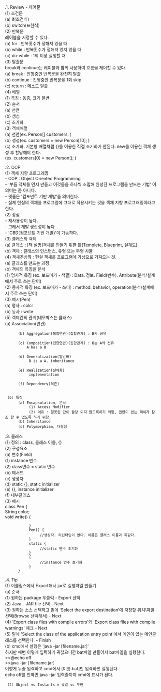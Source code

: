 .1. Review - 제어문  
     (1) 조건문  
          (a) if(조건식)  
          (b) switch(표현식)  
     (2) 반복문  
     레이블을 지정할 수 있다.  
          (a) for : 반복횟수가 정해져 있을 때  
          (b) while : 반복횟수가 정해져 있지 않을 때  
          (c) do-while : 1회 이상 실행할 때  
     (3) 탈출문  
     break와 continue는 레이블과 함께 사용하여 흐름을 제어할 수 있다.  
          (a) break : 진행중인 반복문을 완전히 탈출  
          (b) continue : 진행중인 반복문을 1회 skip  
          (c) return : 메소드 탈출  
     (4) 배열  
          (1) 특징 : 동종, 크기 불변  
          (2) 순서  
               (a) 선언  
               (b) 생성  
               (c) 초기화  
          (3) 객체배열  
               (a) 선언(ex. Person[] customers; )  
               (b) 생성(ex. customers = new Person[10]; )  
               (c) 초기화. 기본형 배열처럼 {}를 이용한 직접 초기화가 안된다. new를 이용한 객체 생성 후 할당해야 한다.  
                    (ex. customers[0] = new Person(); )  

.2. OOP  
     (1) 객체 지향 프로그래밍  
          - OOP : Object Oriented Programming  
          - '부품 객체를 먼저 만들고 이것들을 하나씩 조립해 완성된 프로그램을 만드는 기법' 이 의미는 좀 아니다.  
          - 윗줄은 '컴포넌트 기반 개발'을 의미한다.  
          - 실제 현실의 객체를 프로그램에 그대로 적용시키는 것을 객체 지향 프로그래밍이라고 한다.  
     (2) 장점  
          - 재사용성이 높다.  
          - 그래서 개발 생산성이 높다.  
          - 'CBD(컴포넌트 기반 개발)'이 가능하다.  
     (3) 클래스와 객체  
          (a) 클래스 : [책 설명]객체를 만들기 위한 틀(Templete, Blueprint, 설계도)  
          (b) 객체 : 클래스의 인스턴스, 유형 또는 무형 사물  
     (4) 객체추상화 : 현실 객체를 프로그램에 가상으로 가져오는 것.  
          (a) 클래스를 만드는 과정  
          (b) 객체의 특징을 분석  
               (1) 명사적 특징 (ex. 보드마카 - 색깔) : Data. 정보. Field(변수). Attribute(분석/설계에서 주로 쓰는 단어)  
               (2) 동사적 특징 (ex. 보드마카 - 쓰다) : method. behavior, operation(분석/설계에서 주로 쓰는 단어)  
               (3) 예시(Pen)  
                    (a) 명사 : color  
                    (b) 동사 : write  
     (5) 객체간의 관계(네모박스는 클래스)  
          (a) Association(연관)  
          
          (b) Aggregation(복합연관)(집합관계) : B가 공유  
          
          (c) Composition(집합연관)(집합관계) : B는 A의 전유  
              A has a B  
          
          (d) Generalization(일반화)  
               B is a A, inheritance  
          
          (e) Realization(실체화)  
               implementation  
          
          (f) Dependency(의존)  
          
             
     (6) 특징  
          (a) Encapsulation, 은닉  
               (1) Access Modifier  
               (2) 이유 : 잘못된 값이 할당 되지 않도록하기 위함, 권한이 없는 객체가 참조 할 수 없도록 하기 위함.  
          (b) Inheritance  
          (c) Polymorphism, 다형성  

.3. 클래스  
     (1) 정의 : class, 클래스 이름, {}  
     (2) 구성요소  
          (a) 변수(Field)  
               (1) instance 변수  
               (2) class변수 = static 변수  
          (b) 메서드  
          (c) 생성자  
          (d) static {}, static initializer  
          (e) {}, instance initializer  
          (f) 내부클래스  
     (3) 예시  
          class Pen {  
               String color;  
               void write() {  
               
               }  
               Pen() {  
                    //생성자. 리턴타입이 없다. 이름은 클래스 이름과 똑같다.  
               }  
               static {  
                    //static 변수 초기화  
               }  
               {  
                    //instance 변수 초기화  
               }  
          }  

.4. Tip  
     (1) 이클립스에서 Export해서 jar로 실행파일 만들기  
          (a) 순서  
               (1) 원하는 package 우클릭 - Export 선택  
               (2) Java - JAR file 선택 - Next  
               (3) 원하는 소스 선택하고 밑에 'Select the export destination'에 저장할 위치\파일 선택(Browse 선택해서) - Next  
               (4) 'Export class files with compile errors'와 'Export class files with compile warnings' 체크 - Next  
               (5) 밑에 'Select the class of the application entry point'에서 메인이 있는 메인클래스를 선택한다. - Finish  
          (b) cmd에서 실행은 'java -jar [filename.jar]'  
               하지만 매번 이렇게 입력하기 귀찮으니깐 bat파일 만들어서 bat파일을 실행한다.  
               >>@echo off  
               >>java -jar [filename.jar]  
               이렇게 두줄 입력하고 cmd에서 [이름.bat]만 입력하면 실행된다.  
               echo off를 안하면 java -jar 입력줄까지 cmd에 표시가 된다.  
     
     (2) Object vs Instants = 유일 vs 무한  
